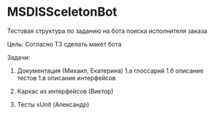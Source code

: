# MSDISSceletonBot
Тестовая структура по заданию на бота поиска исполнителя заказа

Цель:
Согласно ТЗ сделать макет бота

Задачи:
1. Документация (Михаил, Екатерина)
1.а глоссарий
1.б описание тестов
1.в описание интерфейсов


2. Каркас из интерфейсов (Виктор)



3. Тесты xUnit (Александр)